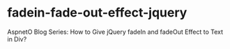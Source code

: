 # fadein-fade-out-effect-jquery
AspnetO Blog Series: How to Give jQuery fadeIn and fadeOut Effect to Text in Div?
